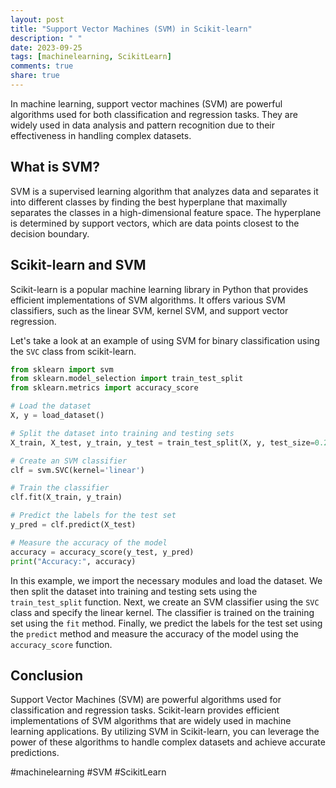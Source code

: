 ```yaml
---
layout: post
title: "Support Vector Machines (SVM) in Scikit-learn"
description: " "
date: 2023-09-25
tags: [machinelearning, ScikitLearn]
comments: true
share: true
---
```


In machine learning, support vector machines (SVM) are powerful algorithms used for both classification and regression tasks. They are widely used in data analysis and pattern recognition due to their effectiveness in handling complex datasets.

## What is SVM?

SVM is a supervised learning algorithm that analyzes data and separates it into different classes by finding the best hyperplane that maximally separates the classes in a high-dimensional feature space. The hyperplane is determined by support vectors, which are data points closest to the decision boundary.

## Scikit-learn and SVM

Scikit-learn is a popular machine learning library in Python that provides efficient implementations of SVM algorithms. It offers various SVM classifiers, such as the linear SVM, kernel SVM, and support vector regression.

Let's take a look at an example of using SVM for binary classification using the `SVC` class from scikit-learn.

```python
from sklearn import svm
from sklearn.model_selection import train_test_split
from sklearn.metrics import accuracy_score

# Load the dataset
X, y = load_dataset()

# Split the dataset into training and testing sets
X_train, X_test, y_train, y_test = train_test_split(X, y, test_size=0.2)

# Create an SVM classifier
clf = svm.SVC(kernel='linear')

# Train the classifier
clf.fit(X_train, y_train)

# Predict the labels for the test set
y_pred = clf.predict(X_test)

# Measure the accuracy of the model
accuracy = accuracy_score(y_test, y_pred)
print("Accuracy:", accuracy)
```

In this example, we import the necessary modules and load the dataset. We then split the dataset into training and testing sets using the `train_test_split` function. Next, we create an SVM classifier using the `SVC` class and specify the linear kernel. The classifier is trained on the training set using the `fit` method. Finally, we predict the labels for the test set using the `predict` method and measure the accuracy of the model using the `accuracy_score` function.

## Conclusion

Support Vector Machines (SVM) are powerful algorithms used for classification and regression tasks. Scikit-learn provides efficient implementations of SVM algorithms that are widely used in machine learning applications. By utilizing SVM in Scikit-learn, you can leverage the power of these algorithms to handle complex datasets and achieve accurate predictions.

#machinelearning #SVM #ScikitLearn